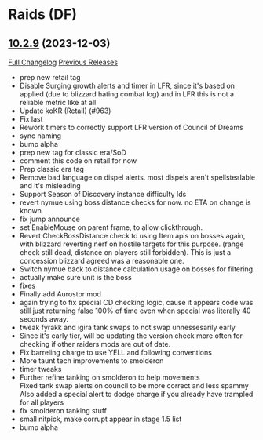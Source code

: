 # <DBM Mod> Raids (DF)

## [10.2.9](https://github.com/DeadlyBossMods/DBM-Retail/tree/10.2.9) (2023-12-03)
[Full Changelog](https://github.com/DeadlyBossMods/DBM-Retail/compare/10.2.8...10.2.9) [Previous Releases](https://github.com/DeadlyBossMods/DBM-Retail/releases)

- prep new retail tag  
- Disable Surging growth alerts and timer in LFR, since it's based on applied (due to blizzard hating combat log) and in LFR this is not a reliable metric like at all  
- Update koKR (Retail) (#963)  
- Fix last  
- Rework timers to correctly support LFR version of Council of Dreams  
- sync naming  
- bump alpha  
- prep new tag for classic era/SoD  
- comment this code on retail for now  
- Prep classic era tag  
- Remove bad language on dispel alerts. most dispels aren't spellstealable and it's misleading  
- Support Season of Discovery instance difficulty Ids  
- revert nymue using boss distance checks for now. no ETA on change is known  
- fix jump announce  
- set EnableMouse on parent frame, to allow clickthrough.  
- Revert CheckBossDistance check to using Item apis on bosses again, with blizzard reverting nerf on hostile targets for this purpose. (range check still dead, distance on players still forbidden). This is just a concession blizzard agreed was a reasonable one.  
- Switch nymue back to distance calculation usage on bosses for filtering  
- actually make sure unit is the boss  
- fixes  
- Finally add Aurostor mod  
- again trying to fix special CD checking logic, cause it appears code was still just returning false 100% of time even when special was literally 40 seconds away.  
- tweak fyrakk and igira tank swaps to not swap unnessesarily early  
- Since it's early tier, will be updating the version check more often for checking if other raiders mods are out of date.  
- Fix barreling charge to use YELL and following conventions  
- More taunt tech improvements to smolderon  
- timer tweaks  
- Further refine tanking on smolderon to help movements  
    Fixed tank swap alerts on council to be more correct and less spammy  
    Also added a special alert to dodge charge if you already have trampled for all players  
- fix smolderon tanking stuff  
- small nitpick, make corrupt appear in stage 1.5 list  
- bump alpha  
